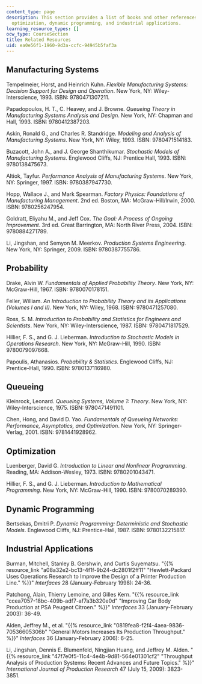 ```yaml
---
content_type: page
description: This section provides a list of books and other references on queueing,
  optimization, dynamic programming, and industrial applications.
learning_resource_types: []
ocw_type: CourseSection
title: Related Resources
uid: ea0e56f1-1960-9d3a-ccfc-94945b5faf3a
---
```


Manufacturing Systems
---------------------

Tempelmeier, Horst, and Heinrich Kuhn. _Flexible Manufacturing Systems: Decision Support for Design and Operation_. New York, NY: Wiley-Interscience, 1993. ISBN: 9780471307211.

Papadopoulos, H. T., C. Heavey, and J. Browne. _Queueing Theory in Manufacturing Systems Analysis and Design_. New York, NY: Chapman and Hall, 1993. ISBN: 9780412387203.

Askin, Ronald G., and Charles R. Standridge. _Modeling and Analysis of Manufacturing Systems_. New York, NY: Wiley, 1993. ISBN: 9780471514183.

Buzacott, John A., and J. George Shanthikumar. _Stochastic Models of Manufacturing Systems_. Englewood Cliffs, NJ: Prentice Hall, 1993. ISBN: 9780138475673.

Altiok, Tayfur. _Performance Analysis of Manufacturing Systems_. New York, NY: Springer, 1997. ISBN: 9780387947730.

Hopp, Wallace J., and Mark Spearman. _Factory Physics: Foundations of Manufacturing Management_. 2nd ed. Boston, MA: McGraw-Hill/Irwin, 2000. ISBN: 9780256247954.

Goldratt, Eliyahu M., and Jeff Cox. _The Goal: A Process of Ongoing Improvement_. 3rd ed. Great Barrington, MA: North River Press, 2004. ISBN: 9780884271789.

Li, Jingshan, and Semyon M. Meerkov. _Production Systems Engineering_. New York, NY: Springer, 2009. ISBN: 9780387755786.

Probability
-----------

Drake, Alvin W. _Fundamentals of Applied Probability Theory_. New York, NY: McGraw-Hill, 1967. ISBN: 9780070178151.

Feller, William. _An Introduction to Probability Theory and its Applications (Volumes I and II)_. New York, NY: Wiley, 1968. ISBN: 9780471257080.

Ross, S. M. _Introduction to Probability and Statistics for Engineers and Scientists_. New York, NY: Wiley-Interscience, 1987. ISBN: 9780471817529.

Hillier, F. S., and G. J. Lieberman. _Introduction to Stochastic Models in Operations Research_. New York, NY: McGraw-Hill, 1990. ISBN: 9780079097668.

Papoulis, Athanasios. _Probability & Statistics_. Englewood Cliffs, NJ: Prentice-Hall, 1990. ISBN: 9780137116980.

Queueing
--------

Kleinrock, Leonard. _Queueing Systems, Volume 1: Theory_. New York, NY: Wiley-Interscience, 1975. ISBN: 9780471491101.

Chen, Hong, and David D. Yao. _Fundamentals of Queueing Networks: Performance, Asymptotics, and Optimization_. New York, NY: Springer-Verlag, 2001. ISBN: 9781441928962.

Optimization
------------

Luenberger, David G. _Introduction to Linear and Nonlinear Programming_. Reading, MA: Addison-Wesley, 1973. ISBN: 9780201043471.

Hillier, F. S., and G. J. Lieberman. _Introduction to Mathematical Programming_. New York, NY: McGraw-Hill, 1990. ISBN: 9780070289390.

Dynamic Programming
-------------------

Bertsekas, Dmitri P. _Dynamic Programming: Deterministic and Stochastic Models_. Englewood Cliffs, NJ: Prentice-Hall, 1987. ISBN: 9780132215817.

Industrial Applications
-----------------------

Burman, Mitchell, Stanley B. Gershwin, and Curtis Suyematsu. "{{% resource_link "a08a32e2-bc13-4f1f-9b24-dc2801f2ff11" "Hewlett-Packard Uses Operations Research to Improve the Design of a Printer Production Line." %}}" _Interfaces_ 28 (January-February 1998): 24-36.

Patchong, Alain, Thierry Lemoine, and Gilles Kern. "{{% resource_link "ccea7057-18bc-409b-adf7-af7a3b320e0d" "Improving Car Body Production at PSA Peugeot Citroen." %}}" _Interfaces_ 33 (January-February 2003): 36-49.

Alden, Jeffrey M., et al. "{{% resource_link "0819fea8-f2f4-4aea-9836-70536605306b" "General Motors Increases Its Production Throughput." %}}" _Interfaces_ 36 (January-February 2006): 6-25.

Li, Jingshan, Dennis E. Blumenfeld, Ningjian Huang, and Jeffrey M. Alden. "{{% resource_link "47f7e0f5-11c4-4e4b-9d81-564e01301cf2" "Throughput Analysis of Production Systems: Recent Advances and Future Topics." %}}" _International Journal of Production Research_ 47 (July 15, 2009): 3823-3851.